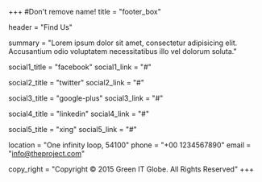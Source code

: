 +++
#Don't remove name!
title = "footer_box"

header = "Find Us"

summary = "Lorem ipsum dolor sit amet, consectetur adipisicing elit. Accusantium odio voluptatem necessitatibus illo vel dolorum soluta."

social1_title = "facebook"
social1_link = "#"

social2_title = "twitter"
social2_link = "#"

social3_title = "google-plus"
social3_link = "#"

social4_title = "linkedin"
social4_link = "#"

social5_title = "xing"
social5_link = "#"

location = "One infinity loop, 54100"
phone = "+00 1234567890"
email = "info@theproject.com"

copy_right = "Copyright © 2015 Green IT Globe. All Rights Reserved"
+++